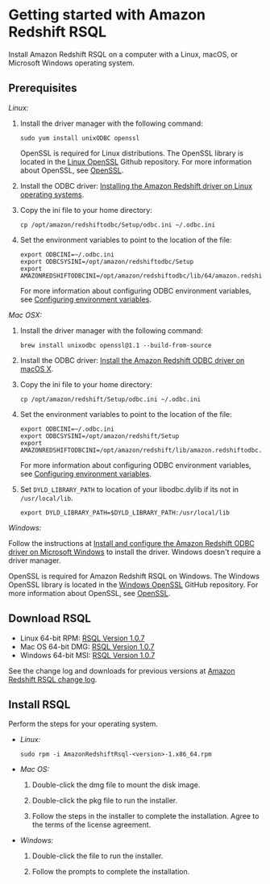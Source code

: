 # Getting started with Amazon Redshift RSQL<a name="rsql-query-tool-getting-started"></a>

Install Amazon Redshift RSQL on a computer with a Linux, macOS, or Microsoft Windows operating system\.

## Prerequisites<a name="rsql-query-tool-prerequisites"></a>

*Linux:*

1. Install the driver manager with the following command:

   ```
   sudo yum install unixODBC openssl
   ```

   OpenSSL is required for Linux distributions\. The OpenSSL library is located in the [Linux OpenSSL](https://github.com/openssl/openssl) Github repository\. For more information about OpenSSL, see [OpenSSL](https://www.openssl.org/)\.

1. Install the ODBC driver: [Installing the Amazon Redshift driver on Linux operating systems](configure-odbc-connection.md#odbc-driver-linux-how-to-install)\.

1. Copy the ini file to your home directory:

   ```
   cp /opt/amazon/redshiftodbc/Setup/odbc.ini ~/.odbc.ini
   ```

1. Set the environment variables to point to the location of the file:

   ```
   export ODBCINI=~/.odbc.ini
   export ODBCSYSINI=/opt/amazon/redshiftodbc/Setup
   export AMAZONREDSHIFTODBCINI=/opt/amazon/redshiftodbc/lib/64/amazon.redshiftodbc.ini
   ```

    For more information about configuring ODBC environment variables, see [Configuring environment variables](configure-odbc-connection.md#rs-mgmt-config-global-env-variables)\. 

*Mac OSX:*

1. Install the driver manager with the following command:

   ```
   brew install unixodbc openssl@1.1 --build-from-source
   ```

1. Install the ODBC driver: [Install the Amazon Redshift ODBC driver on macOS X](configure-odbc-connection.md#install-odbc-driver-mac)\.

1. Copy the ini file to your home directory:

   ```
   cp /opt/amazon/redshift/Setup/odbc.ini ~/.odbc.ini
   ```

1. Set the environment variables to point to the location of the file:

   ```
   export ODBCINI=~/.odbc.ini
   export ODBCSYSINI=/opt/amazon/redshift/Setup
   export AMAZONREDSHIFTODBCINI=/opt/amazon/redshift/lib/amazon.redshiftodbc.ini
   ```

    For more information about configuring ODBC environment variables, see [Configuring environment variables](configure-odbc-connection.md#rs-mgmt-config-global-env-variables)\. 

1. Set `DYLD_LIBRARY_PATH` to location of your libodbc\.dylib if its not in `/usr/local/lib`\.

   ```
   export DYLD_LIBRARY_PATH=$DYLD_LIBRARY_PATH:/usr/local/lib
   ```

*Windows:*

Follow the instructions at [Install and configure the Amazon Redshift ODBC driver on Microsoft Windows](configure-odbc-connection.md#install-odbc-driver-windows) to install the driver\. Windows doesn't require a driver manager\.

OpenSSL is required for Amazon Redshift RSQL on Windows\. The Windows OpenSSL library is located in the [Windows OpenSSL](https://github.com/winlibs/openssl) GitHub repository\. For more information about OpenSSL, see [OpenSSL](https://www.openssl.org/)\.

## Download RSQL<a name="rsql-query-tool-download"></a>
+ Linux 64\-bit RPM: [RSQL Version 1\.0\.7](https://s3.amazonaws.com/redshift-downloads/amazon-redshift-rsql/1.0.7/AmazonRedshiftRsql-1.0.7.x86_64.rpm)
+ Mac OS 64\-bit DMG: [RSQL Version 1\.0\.7](https://s3.amazonaws.com/redshift-downloads/amazon-redshift-rsql/1.0.7/AmazonRedshiftRsql-1.0.7.x86_64.dmg)
+ Windows 64\-bit MSI: [RSQL Version 1\.0\.7](https://s3.amazonaws.com/redshift-downloads/amazon-redshift-rsql/1.0.7/AmazonRedshiftRsql-1.0.7.x86_64.msi)

See the change log and downloads for previous versions at [Amazon Redshift RSQL change log](rsql-query-tool-changelog.md)\.

## Install RSQL<a name="rsql-query-tool-installation"></a>

Perform the steps for your operating system\.
+ *Linux:*

  ```
  sudo rpm -i AmazonRedshiftRsql-<version>-1.x86_64.rpm
  ```
+ *Mac OS:*

  1. Double\-click the dmg file to mount the disk image\.

  1. Double\-click the pkg file to run the installer\.

  1. Follow the steps in the installer to complete the installation\. Agree to the terms of the license agreement\.
+ *Windows:*

  1. Double\-click the file to run the installer\.

  1. Follow the prompts to complete the installation\.